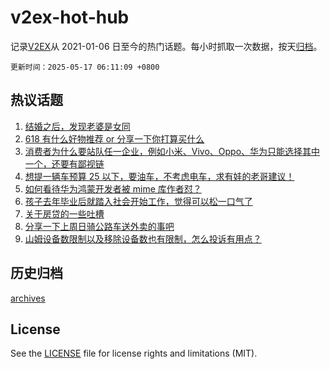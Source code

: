 # v2ex-hot-hub

 记录[V2EX](https://www.v2ex.com/)从 2021-01-06 日至今的热门话题。每小时抓取一次数据，按天[归档](archives)。

`更新时间：2025-05-17 06:11:09 +0800`

## 热议话题

1. [结婚之后，发现老婆是女同](https://www.v2ex.com/t/1132118)
1. [618 有什么好物推荐 or 分享一下你打算买什么](https://www.v2ex.com/t/1132105)
1. [消费者为什么要站队任一企业，例如小米、Vivo、Oppo、华为只能选择其中一个，还要有鄙视链](https://www.v2ex.com/t/1132172)
1. [想提一辆车预算 25 以下，要油车，不考虑电车，求有娃的老哥建议！](https://www.v2ex.com/t/1132165)
1. [如何看待华为鸿蒙开发者被 mime 库作者怼？](https://www.v2ex.com/t/1132241)
1. [孩子去年毕业后就踏入社会开始工作，觉得可以松一口气了](https://www.v2ex.com/t/1132206)
1. [关于房贷的一些吐槽](https://www.v2ex.com/t/1132160)
1. [分享一下上周日骑公路车送外卖的事吧](https://www.v2ex.com/t/1132175)
1. [山姆设备数限制以及移除设备数也有限制，怎么投诉有用点？](https://www.v2ex.com/t/1132111)

## 历史归档

[archives](archives)

## License

See the [LICENSE](LICENSE) file for license rights and limitations (MIT).
